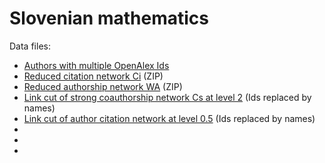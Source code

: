 # Slovenian mathematics

Data files:
- [Authors with multiple OpenAlex Ids](joinSImat.csv)
- [Reduced citation network Ci]() (ZIP)
- [Reduced authorship network WA]() (ZIP)
- [Link cut of strong coauthorship network Cs at level 2](Cs1nam.net) (Ids replaced by names)
- [Link cut of author citation network at level 0.5](nACiAr05nam.net) (Ids replaced by names)
- []()
- []()
- 
